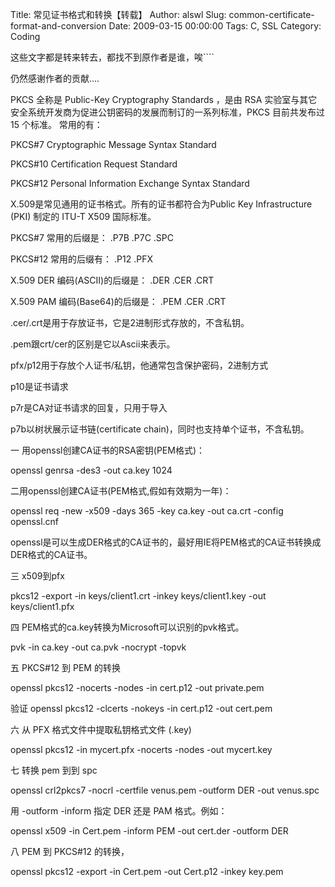 Title: 常见证书格式和转换【转载】
Author: alswl
Slug: common-certificate-format-and-conversion
Date: 2009-03-15 00:00:00
Tags: C, SSL
Category: Coding

这些文字都是转来转去，都找不到原作者是谁，唉````

仍然感谢作者的贡献....

PKCS 全称是 Public-Key Cryptography Standards ，是由 RSA
实验室与其它安全系统开发商为促进公钥密码的发展而制订的一系列标准，PKCS 目前共发布过 15 个标准。 常用的有：

PKCS#7 Cryptographic Message Syntax Standard

PKCS#10 Certification Request Standard

PKCS#12 Personal Information Exchange Syntax Standard

X.509是常见通用的证书格式。所有的证书都符合为Public Key Infrastructure (PKI) 制定的 ITU-T X509 国际标准。

PKCS#7 常用的后缀是： .P7B .P7C .SPC

PKCS#12 常用的后缀有： .P12 .PFX

X.509 DER 编码(ASCII)的后缀是： .DER .CER .CRT

X.509 PAM 编码(Base64)的后缀是： .PEM .CER .CRT

.cer/.crt是用于存放证书，它是2进制形式存放的，不含私钥。

.pem跟crt/cer的区别是它以Ascii来表示。

pfx/p12用于存放个人证书/私钥，他通常包含保护密码，2进制方式

p10是证书请求

p7r是CA对证书请求的回复，只用于导入

p7b以树状展示证书链(certificate chain)，同时也支持单个证书，不含私钥。

一 用openssl创建CA证书的RSA密钥(PEM格式)：

openssl genrsa -des3 -out ca.key 1024

二用openssl创建CA证书(PEM格式,假如有效期为一年)：

openssl req -new -x509 -days 365 -key ca.key -out ca.crt -config openssl.cnf

openssl是可以生成DER格式的CA证书的，最好用IE将PEM格式的CA证书转换成DER格式的CA证书。

三 x509到pfx

pkcs12 -export -in keys/client1.crt -inkey keys/client1.key -out
keys/client1.pfx

四 PEM格式的ca.key转换为Microsoft可以识别的pvk格式。

 pvk -in ca.key -out ca.pvk -nocrypt
-topvk

五 PKCS#12 到 PEM 的转换

openssl pkcs12 -nocerts -nodes -in cert.p12 -out private.pem

验证 openssl pkcs12 -clcerts -nokeys -in cert.p12 -out cert.pem

六 从 PFX 格式文件中提取私钥格式文件 (.key)

openssl pkcs12 -in mycert.pfx -nocerts -nodes -out mycert.key

七 转换 pem 到到 spc

openssl crl2pkcs7 -nocrl -certfile venus.pem -outform DER -out venus.spc

用 -outform -inform 指定 DER 还是 PAM 格式。例如：

openssl x509 -in Cert.pem -inform PEM -out cert.der -outform DER

八 PEM 到 PKCS#12 的转换，

openssl pkcs12 -export -in Cert.pem -out Cert.p12 -inkey key.pem

